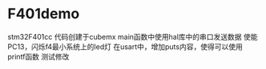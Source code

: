 # F401demo
stm32F401cc
代码创建于cubemx
main函数中使用hal库中的串口发送数据
使能PC13，闪烁f4最小系统上的led灯
在usart中，增加puts内容，使得可以使用printf函数
测试修改
